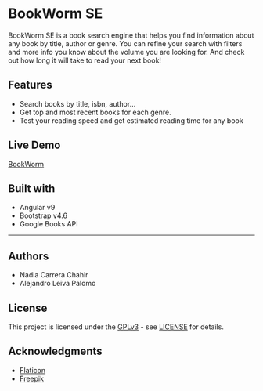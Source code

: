 # BookWorm SE

BookWorm SE is a book search engine that helps you find information about any book by title, author or genre. You can refine your search with filters and more info you know about the volume you are looking for. And check out how long it will take to read your next book!

## Features
 - Search books by title, isbn, author...
 - Get top and most recent books for each genre.
 - Test your reading speed and get estimated reading time for any book

## Live Demo

[BookWorm](https://bookworm-seen.web.app/)

## Built with

 - Angular v9
 - Bootstrap v4.6
 - Google Books API

---
## Authors

 - Nadia Carrera Chahir
 - Alejandro Leiva Palomo

## License

This project is licensed under the [GPLv3](https://www.fsf.org/) - see [LICENSE](https://github.com/chachir/open-libra/blob/master/LICENSE.md) for details.

## Acknowledgments

 - [Flaticon](https://www.flaticon.com/)
 - [Freepik](https://www.freepik.com/)
